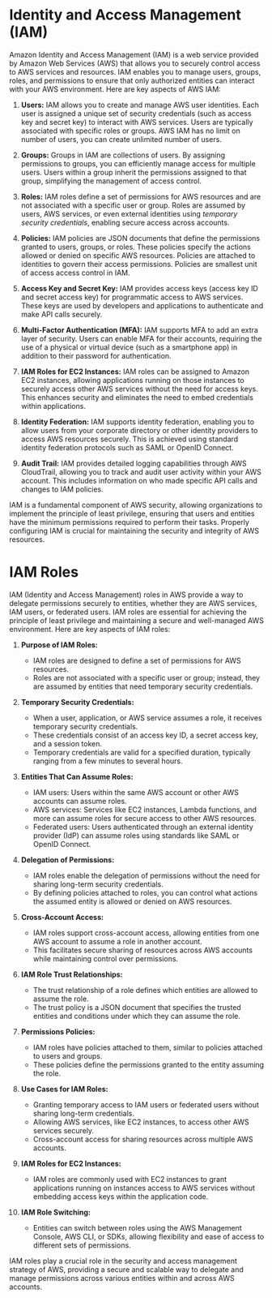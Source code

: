 # Identity and Access Management (IAM)


Amazon Identity and Access Management (IAM) is a web service provided by Amazon Web Services (AWS) that allows you to securely control access to AWS services and resources. IAM enables you to manage users, groups, roles, and permissions to ensure that only authorized entities can interact with your AWS environment. Here are key aspects of AWS IAM:

1. **Users:** IAM allows you to create and manage AWS user identities. Each user is assigned a unique set of security credentials (such as access key and secret key) to interact with AWS services. Users are typically associated with specific roles or groups. AWS IAM has no limit on number of users, you can create unlimited number of users.

2. **Groups:** Groups in IAM are collections of users. By assigning permissions to groups, you can efficiently manage access for multiple users. Users within a group inherit the permissions assigned to that group, simplifying the management of access control.

3. **Roles:** IAM roles define a set of permissions for AWS resources and are not associated with a specific user or group. Roles are assumed by users, AWS services, or even external identities using *temporary security credentials*, enabling secure access across accounts.

4. **Policies:** IAM policies are JSON documents that define the permissions granted to users, groups, or roles. These policies specify the actions allowed or denied on specific AWS resources. Policies are attached to identities to govern their access permissions. Policies are smallest unit of access access control in IAM.

5. **Access Key and Secret Key:** IAM provides access keys (access key ID and secret access key) for programmatic access to AWS services. These keys are used by developers and applications to authenticate and make API calls securely. 

6. **Multi-Factor Authentication (MFA):** IAM supports MFA to add an extra layer of security. Users can enable MFA for their accounts, requiring the use of a physical or virtual device (such as a smartphone app) in addition to their password for authentication.

7. **IAM Roles for EC2 Instances:** IAM roles can be assigned to Amazon EC2 instances, allowing applications running on those instances to securely access other AWS services without the need for access keys. This enhances security and eliminates the need to embed credentials within applications.

8. **Identity Federation:** IAM supports identity federation, enabling you to allow users from your corporate directory or other identity providers to access AWS resources securely. This is achieved using standard identity federation protocols such as SAML or OpenID Connect.

9. **Audit Trail:** IAM provides detailed logging capabilities through AWS CloudTrail, allowing you to track and audit user activity within your AWS account. This includes information on who made specific API calls and changes to IAM policies.

IAM is a fundamental component of AWS security, allowing organizations to implement the principle of least privilege, ensuring that users and entities have the minimum permissions required to perform their tasks. Properly configuring IAM is crucial for maintaining the security and integrity of AWS resources.

# IAM Roles 

IAM (Identity and Access Management) roles in AWS provide a way to delegate permissions securely to entities, whether they are AWS services, IAM users, or federated users. IAM roles are essential for achieving the principle of least privilege and maintaining a secure and well-managed AWS environment. Here are key aspects of IAM roles:

1. **Purpose of IAM Roles:**
   - IAM roles are designed to define a set of permissions for AWS resources.
   - Roles are not associated with a specific user or group; instead, they are assumed by entities that need temporary security credentials.

2. **Temporary Security Credentials:**
   - When a user, application, or AWS service assumes a role, it receives temporary security credentials.
   - These credentials consist of an access key ID, a secret access key, and a session token.
   - Temporary credentials are valid for a specified duration, typically ranging from a few minutes to several hours.

3. **Entities That Can Assume Roles:**
   - IAM users: Users within the same AWS account or other AWS accounts can assume roles.
   - AWS services: Services like EC2 instances, Lambda functions, and more can assume roles for secure access to other AWS resources.
   - Federated users: Users authenticated through an external identity provider (IdP) can assume roles using standards like SAML or OpenID Connect.

4. **Delegation of Permissions:**
   - IAM roles enable the delegation of permissions without the need for sharing long-term security credentials.
   - By defining policies attached to roles, you can control what actions the assumed entity is allowed or denied on AWS resources.

5. **Cross-Account Access:**
   - IAM roles support cross-account access, allowing entities from one AWS account to assume a role in another account.
   - This facilitates secure sharing of resources across AWS accounts while maintaining control over permissions.

6. **IAM Role Trust Relationships:**
   - The trust relationship of a role defines which entities are allowed to assume the role.
   - The trust policy is a JSON document that specifies the trusted entities and conditions under which they can assume the role.

7. **Permissions Policies:**
   - IAM roles have policies attached to them, similar to policies attached to users and groups.
   - These policies define the permissions granted to the entity assuming the role.

8. **Use Cases for IAM Roles:**
   - Granting temporary access to IAM users or federated users without sharing long-term credentials.
   - Allowing AWS services, like EC2 instances, to access other AWS services securely.
   - Cross-account access for sharing resources across multiple AWS accounts.

9. **IAM Roles for EC2 Instances:**
   - IAM roles are commonly used with EC2 instances to grant applications running on instances access to AWS services without embedding access keys within the application code.

10. **IAM Role Switching:**
    - Entities can switch between roles using the AWS Management Console, AWS CLI, or SDKs, allowing flexibility and ease of access to different sets of permissions.

IAM roles play a crucial role in the security and access management strategy of AWS, providing a secure and scalable way to delegate and manage permissions across various entities within and across AWS accounts.